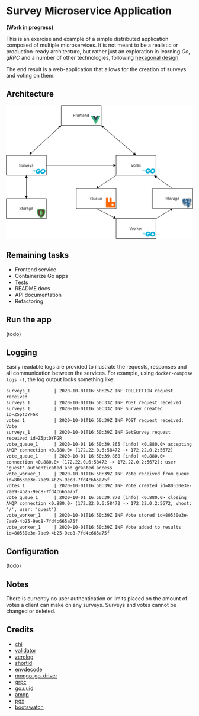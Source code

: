 # Survey Microservice Application

**(Work in progress)**

This is an exercise and example of a simple distributed application composed of multiple microservices. It is not meant to be a realistic or production-ready architecture, but rather just an exploration in learning _Go_, _gRPC_ and a number of other technologies, following [hexagonal design](https://en.wikipedia.org/wiki/Hexagonal_architecture_(software)).

The end result is a web-application that allows for the creation of surveys and voting on them.

## Architecture

![flowchart](images/flowchart.png)

## Remaining tasks

* Frontend service
* Containerize Go apps
* Tests
* README docs
* API documentation
* Refactoring

## Run the app

(todo)

## Logging

Easily readable logs are provided to illustrate the requests, responses and all communication between the services. For example, using `docker-compose logs -f`, the log output looks something like:

```
surveys_1         | 2020-10-01T16:50:25Z INF COLLECTION request received
surveys_1         | 2020-10-01T16:50:33Z INF POST request received
surveys_1         | 2020-10-01T16:50:33Z INF Survey created id=Z5ptDYFGR
votes_1           | 2020-10-01T16:50:39Z INF POST request received: Vote
surveys_1         | 2020-10-01T16:50:39Z INF GetSurvey request received id=Z5ptDYFGR
vote_queue_1      | 2020-10-01 16:50:39.865 [info] <0.880.0> accepting AMQP connection <0.880.0> (172.22.0.6:58472 -> 172.22.0.2:5672)
vote_queue_1      | 2020-10-01 16:50:39.868 [info] <0.880.0> connection <0.880.0> (172.22.0.6:58472 -> 172.22.0.2:5672): user 'guest' authenticated and granted access
vote_worker_1     | 2020-10-01T16:50:39Z INF Vote received from queue id=80530e3e-7ae9-4b25-9ec8-7fd4c665a75f
votes_1           | 2020-10-01T16:50:39Z INF Vote created id=80530e3e-7ae9-4b25-9ec8-7fd4c665a75f
vote_queue_1      | 2020-10-01 16:50:39.870 [info] <0.880.0> closing AMQP connection <0.880.0> (172.22.0.6:58472 -> 172.22.0.2:5672, vhost: '/', user: 'guest')
vote_worker_1     | 2020-10-01T16:50:39Z INF Vote stored id=80530e3e-7ae9-4b25-9ec8-7fd4c665a75f
vote_worker_1     | 2020-10-01T16:50:39Z INF Vote added to results id=80530e3e-7ae9-4b25-9ec8-7fd4c665a75f
```

## Configuration

(todo)

## Notes

There is currently no user authentication or limits placed on the amount of votes a client can make on any surveys. Surveys and votes cannot be changed or deleted.

## Credits

* [chi](https://github.com/go-chi/chi)
* [validator](https://github.com/go-playground/validator)
* [zerolog](https://github.com/rs/zerolog)
* [shortid](https://github.com/teris-io/shortid)
* [envdecode](https://github.com/joeshaw/envdecode)
* [mongo-go-driver](https://github.com/mongodb/mongo-go-driver)
* [grpc](https://pkg.go.dev/google.golang.org/grpc)
* [go.uuid](https://github.com/satori/go.uuid)
* [amqp](https://github.com/streadway/amqp)
* [pgx](https://github.com/jackc/pgx)
* [bootswatch](https://github.com/thomaspark/bootswatch)